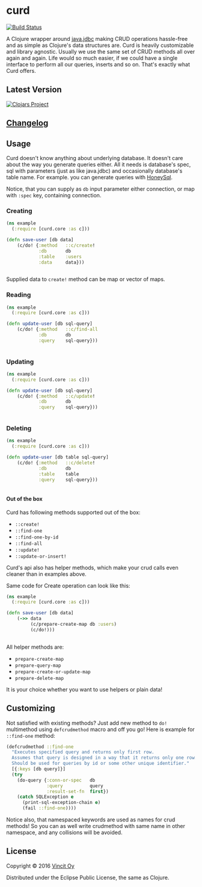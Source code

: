 # curd

[![Build Status](https://travis-ci.org/Vincit/curd.svg?branch=master)](https://travis-ci.org/Vincit/curd)

A Clojure wrapper around [java.jdbc](https://github.com/clojure/java.jdbc) making CRUD operations hassle-free and as simple as Clojure's data structures are.
Curd is heavily customizable and library agnostic.
Usually we use the same set of CRUD methods all over again and again. Life would so much easier, if we could have a single 
interface to perform all our queries, inserts and so on. That's exactly what Curd offers.

## Latest Version

[![Clojars Project](https://img.shields.io/clojars/v/vincit/curd.svg)](https://clojars.org/vincit/curd)

## [Changelog](https://github.com/Vincit/curd/blob/master/CHANGELOG.md)

## Usage

Curd doesn't know anything about underlying database. It doesn't care about the way you generate queries either. All it needs
is database's spec, sql with parameters (just as like java.jdbc) and occasionally database's table name.
For example. you can generate queries with [HoneySql](https://github.com/jkk/honeysql). 

Notice, that you can supply as `db` input parameter either connection, or map with `:spec` key, containing connection.

### Creating

```clj
(ns example
  (:require [curd.core :as c]))

(defn save-user [db data]
    (c/do! {:method   ::c/create!
            :db       db
            :table    :users
            :data     data}))
    
```

Supplied data to `create!` method can be map or vector of maps.

### Reading

```clj
(ns example
  (:require [curd.core :as c]))

(defn update-user [db sql-query]
    (c/do! {:method   ::c/find-all
            :db       db
            :query    sql-query}))
    
```

### Updating

```clj
(ns example
  (:require [curd.core :as c]))

(defn update-user [db sql-query]
    (c/do! {:method   ::c/update!
            :db       db
            :query    sql-query}))
    
```

### Deleting

```clj
(ns example
  (:require [curd.core :as c]))

(defn update-user [db table sql-query]
    (c/do! {:method   ::c/delete!
            :db       db
            :table    table
            :query    sql-query}))
    
```

#### Out of the box

Curd has following methods supported out of the box: 
- `::create!`
- `::find-one`
- `::find-one-by-id`
- `::find-all`
- `::update!`
- `::update-or-insert!`

Curd's api also has helper methods, which make your crud calls even cleaner than in examples above.

Same code for Create operation can look like this:

```clj
(ns example
  (:require [curd.core :as c]))

(defn save-user [db data]
    (->> data
         (c/prepare-create-map db :users)
         (c/do!)))
    
```

All helper methods are: 
- `prepare-create-map`
- `prepare-query-map`
- `prepare-create-or-update-map`
- `prepare-delete-map`

It is your choice whether you want to use helpers or plain data!

## Customizing

Not satisfied with existing methods? Just add new method to `do!` multimethod using `defcrudmethod` macro and off you go!
Here is example for `::find-one` method:

```clj
(defcrudmethod ::find-one
  "Executes specified query and returns only first row.
  Assumes that query is designed in a way that it returns only one row.
  Should be used for queries by id or some other unique identifier."
  [{:keys [db query]}]
  (try
    (do-query {:conn-or-spec   db
               :query          query
               :result-set-fn  first})
    (catch SQLException e
      (print-sql-exception-chain e)
      (fail ::find-one))))
```

Notice also, that namespaced keywords are used as names for crud methods! So you can as well write crudmethod with same name in other namespace, 
and any collisions will be avoided.

## License

Copyright © 2016 [Vincit Oy](https://www.vincit.fi/en/)

Distributed under the Eclipse Public License, the same as Clojure.
